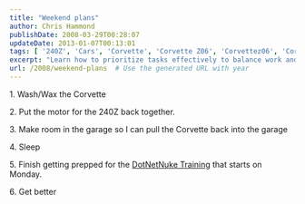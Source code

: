```yaml
---
title: "Weekend plans"
author: Chris Hammond
publishDate: 2008-03-29T00:28:07
updateDate: 2013-01-07T00:13:01
tags: [ '240Z', 'Cars', 'Corvette', 'Corvette Z06', 'Corvettez06', 'CorvetteZ06org', 'Datsun', 'Life News', 'Project 240Z', 'Project240z', 'Project240Zcom' ]
excerpt: "Learn how to prioritize tasks effectively to balance work and personal projects, from car maintenance to professional training, for a productive week ahead."
url: /2008/weekend-plans  # Use the generated URL with year
---
```

<p>1. Wash/Wax the Corvette</p> <p>2. Put the motor for the 240Z back together.</p> <p>3. Make room in the garage so I can pull the Corvette back into the garage</p> <p>4. Sleep</p> <p>5. Finish getting prepped for the <a href="https://www.dotnetnuke.com/Products/DotNetNukeTraining/tabid/1299/Default.aspx">DotNetNuke Training</a> that starts on Monday.</p> <p>6. Get better</p>


